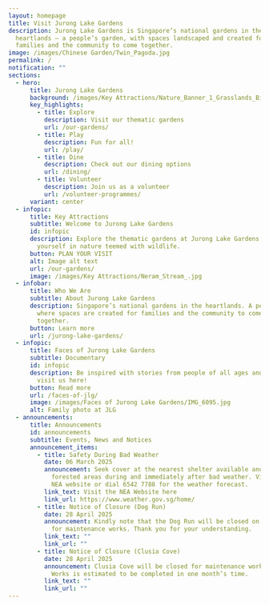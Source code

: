 ```yaml
---
layout: homepage
title: Visit Jurong Lake Gardens
description: Jurong Lake Gardens is Singapore’s national gardens in the
  heartlands – a people’s garden, with spaces landscaped and created for
  families and the community to come together.
image: /images/Chinese Garden/Twin_Pagoda.jpg
permalink: /
notification: ""
sections:
  - hero:
      title: Jurong Lake Gardens
      background: /images/Key Attractions/Nature_Banner_1_Grasslands_Bird_Hide.jpg
      key_highlights:
        - title: Explore
          description: Visit our thematic gardens
          url: /our-gardens/
        - title: Play
          description: Fun for all!
          url: /play/
        - title: Dine
          description: Check out our dining options
          url: /dining/
        - title: Volunteer
          description: Join us as a volunteer
          url: /volunteer-programmes/
      variant: center
  - infopic:
      title: Key Attractions
      subtitle: Welcome to Jurong Lake Gardens
      id: infopic
      description: Explore the thematic gardens at Jurong Lake Gardens. Immerse
        yourself in nature teemed with wildlife.
      button: PLAN YOUR VISIT
      alt: Image alt text
      url: /our-gardens/
      image: /images/Key Attractions/Neram_Stream_.jpg
  - infobar:
      title: Who We Are
      subtitle: About Jurong Lake Gardens
      description: Singapore’s national gardens in the heartlands. A people’s garden,
        where spaces are created for families and the community to come
        together.
      button: Learn more
      url: /jurong-lake-gardens/
  - infopic:
      title: Faces of Jurong Lake Gardens
      subtitle: Documentary
      id: infopic
      description: Be inspired with stories from people of all ages and cultures that
        visit us here!
      button: Read more
      url: /faces-of-jlg/
      image: /images/Faces of Jurong Lake Gardens/IMG_6095.jpg
      alt: Family photo at JLG
  - announcements:
      title: Announcements
      id: announcements
      subtitle: Events, News and Notices
      announcement_items:
        - title: Safety During Bad Weather
          date: 06 March 2025
          announcement: Seek cover at the nearest shelter available and avoid entering
            forested areas during and immediately after bad weather. Visit the
            NEA website or dial 6542 7788 for the weather forecast.
          link_text: Visit the NEA Website here
          link_url: https://www.weather.gov.sg/home/
        - title: Notice of Closure (Dog Run)
          date: 28 April 2025
          announcement: Kindly note that the Dog Run will be closed on 9 May 2025 (Fri)
            for maintenance works. Thank you for your understanding.
          link_text: ""
          link_url: ""
        - title: Notice of Closure (Clusia Cove)
          date: 28 April 2025
          announcement: Clusia Cove will be closed for maintenance works from 5 May 2025.
            Works is estimated to be completed in one month’s time.
          link_text: ""
          link_url: ""
---
```

